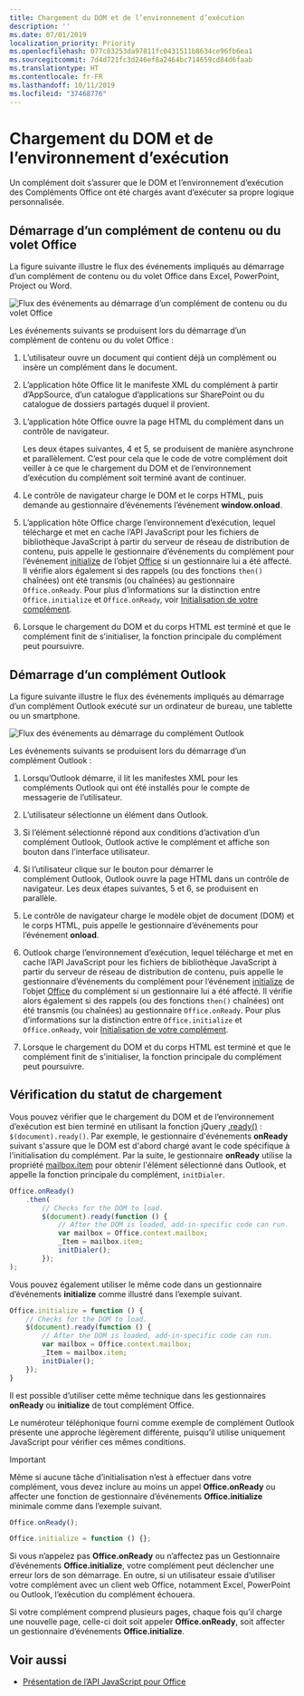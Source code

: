 ```yaml
---
title: Chargement du DOM et de l’environnement d’exécution
description: ''
ms.date: 07/01/2019
localization_priority: Priority
ms.openlocfilehash: 077c83253da97811fc0431511b8634ce96fb6ea1
ms.sourcegitcommit: 7d4d721fc3d246ef8a2464bc714659cd84d6faab
ms.translationtype: HT
ms.contentlocale: fr-FR
ms.lasthandoff: 10/11/2019
ms.locfileid: "37468776"
---
```

# <a name="loading-the-dom-and-runtime-environment"></a>Chargement du DOM et de l’environnement d’exécution

Un complément doit s’assurer que le DOM et l’environnement d’exécution des Compléments Office ont été chargés avant d’exécuter sa propre logique personnalisée.

## <a name="startup-of-a-content-or-task-pane-add-in"></a>Démarrage d’un complément de contenu ou du volet Office

La figure suivante illustre le flux des événements impliqués au démarrage d’un complément de contenu ou du volet Office dans Excel, PowerPoint, Project ou Word.

![Flux des événements au démarrage d’un complément de contenu ou du volet Office](../images/office15-app-sdk-loading-dom-agave-runtime.png)

Les événements suivants se produisent lors du démarrage d’un complément de contenu ou du volet Office :

1. L’utilisateur ouvre un document qui contient déjà un complément ou insère un complément dans le document.

2. L’application hôte Office lit le manifeste XML du complément à partir d’AppSource, d’un catalogue d’applications sur SharePoint ou du catalogue de dossiers partagés duquel il provient.

3. L’application hôte Office ouvre la page HTML du complément dans un contrôle de navigateur.

    Les deux étapes suivantes, 4 et 5, se produisent de manière asynchrone et parallèlement. C’est pour cela que le code de votre complément doit veiller à ce que le chargement du DOM et de l’environnement d’exécution du complément soit terminé avant de continuer.

4. Le contrôle de navigateur charge le DOM et le corps HTML, puis demande au gestionnaire d’événements l’événement  **window.onload**.

5. L’application hôte Office charge l’environnement d’exécution, lequel télécharge et met en cache l’API JavaScript pour les fichiers de bibliothèque JavaScript à partir du serveur de réseau de distribution de contenu, puis appelle le gestionnaire d’événements du complément pour l’événement [initialize](/javascript/api/office#office-initialize-reason-) de l’objet [Office](/javascript/api/office) si un gestionnaire lui a été affecté. Il vérifie alors également si des rappels (ou des fonctions `then()` chaînées) ont été transmis (ou chaînées) au gestionnaire `Office.onReady`. Pour plus d’informations sur la distinction entre `Office.initialize` et `Office.onReady`, voir [Initialisation de votre complément](/office/dev/add-ins/develop/understanding-the-javascript-api-for-office#initializing-your-add-in).

6. Lorsque le chargement du DOM et du corps HTML est terminé et que le complément finit de s’initialiser, la fonction principale du complément peut poursuivre.


## <a name="startup-of-an-outlook-add-in"></a>Démarrage d’un complément Outlook

La figure suivante illustre le flux des événements impliqués au démarrage d’un complément Outlook exécuté sur un ordinateur de bureau, une tablette ou un smartphone.

![Flux des événements au démarrage du complément Outlook](../images/outlook15-loading-dom-agave-runtime.png)

Les événements suivants se produisent lors du démarrage d’un complément Outlook :

1. Lorsqu’Outlook démarre, il lit les manifestes XML pour les compléments Outlook qui ont été installés pour le compte de messagerie de l’utilisateur.

2. L’utilisateur sélectionne un élément dans Outlook.

3. Si l’élément sélectionné répond aux conditions d’activation d’un complément Outlook, Outlook active le complément et affiche son bouton dans l’interface utilisateur.

4. Si l’utilisateur clique sur le bouton pour démarrer le complément Outlook, Outlook ouvre la page HTML dans un contrôle de navigateur. Les deux étapes suivantes, 5 et 6, se produisent en parallèle.

5. Le contrôle de navigateur charge le modèle objet de document (DOM) et le corps HTML, puis appelle le gestionnaire d’événements pour l’événement  **onload**.

6. Outlook charge l’environnement d’exécution, lequel télécharge et met en cache l’API JavaScript pour les fichiers de bibliothèque JavaScript à partir du serveur de réseau de distribution de contenu, puis appelle le gestionnaire d’événements du complément pour l’événement [initialize](/javascript/api/office#office-initialize-reason-) de l’objet [Office](/javascript/api/office) du complément si un gestionnaire lui a été affecté. Il vérifie alors également si des rappels (ou des fonctions `then()` chaînées) ont été transmis (ou chaînées) au gestionnaire `Office.onReady`. Pour plus d’informations sur la distinction entre `Office.initialize` et `Office.onReady`, voir [Initialisation de votre complément](/office/dev/add-ins/develop/understanding-the-javascript-api-for-office#initializing-your-add-in).

7. Lorsque le chargement du DOM et du corps HTML est terminé et que le complément finit de s’initialiser, la fonction principale du complément peut poursuivre.


## <a name="checking-the-load-status"></a>Vérification du statut de chargement

Vous pouvez vérifier que le chargement du DOM et de l’environnement d’exécution est bien terminé en utilisant la fonction jQuery [.ready()](https://api.jquery.com/ready/) : `$(document).ready()`. Par exemple, le gestionnaire d'événements **onReady** suivant s'assure que le DOM est d'abord chargé avant le code spécifique à l'initialisation du complément. Par la suite, le gestionnaire **onReady** utilise la propriété [mailbox.item](/javascript/api/outlook/office.mailbox) pour obtenir l'élément sélectionné dans Outlook, et appelle la fonction principale du complément, `initDialer`.

```js
Office.onReady()
    .then(
        // Checks for the DOM to load.
        $(document).ready(function () {
            // After the DOM is loaded, add-in-specific code can run.
            var mailbox = Office.context.mailbox;
            _Item = mailbox.item;
            initDialer();
        });
);
```

Vous pouvez également utiliser le même code dans un gestionnaire d’événements **initialize** comme illustré dans l’exemple suivant.

```js
Office.initialize = function () {
    // Checks for the DOM to load.
    $(document).ready(function () {
        // After the DOM is loaded, add-in-specific code can run.
        var mailbox = Office.context.mailbox;
        _Item = mailbox.item;
        initDialer();
    });
}
```

Il est possible d’utiliser cette même technique dans les gestionnaires **onReady** ou **initialize** de tout complément Office.

Le numéroteur téléphonique fourni comme exemple de complément Outlook présente une approche légèrement différente, puisqu’il utilise uniquement JavaScript pour vérifier ces mêmes conditions. 

> [!IMPORTANT]
> Même si aucune tâche d’initialisation n’est à effectuer dans votre complément, vous devez inclure au moins un appel **Office.onReady** ou affecter une fonction de gestionnaire d’événements **Office.initialize** minimale comme dans l’exemple suivant.
>
>```js
>Office.onReady();
>```
>
>```js
>Office.initialize = function () {};
>```
>
> Si vous n’appelez pas **Office.onReady** ou n’affectez pas un Gestionnaire d’événements **Office.initialize**, votre complément peut déclencher une erreur lors de son démarrage. En outre, si un utilisateur essaie d’utiliser votre complément avec un client web Office, notamment Excel, PowerPoint ou Outlook, l’exécution du complément échouera.
>
> Si votre complément comprend plusieurs pages, chaque fois qu’il charge une nouvelle page, celle-ci doit soit appeler **Office.onReady**, soit affecter un gestionnaire d’événements **Office.initialize**.

## <a name="see-also"></a>Voir aussi

- [Présentation de l’API JavaScript pour Office](understanding-the-javascript-api-for-office.md)
